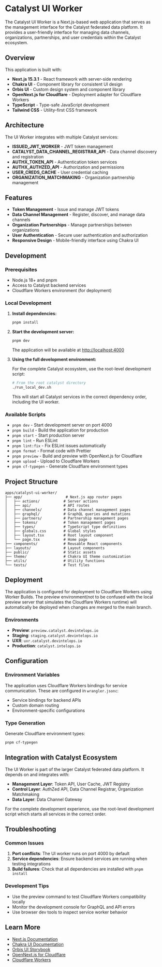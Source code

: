 # Catalyst UI Worker

The Catalyst UI Worker is a Next.js-based web application that serves as the management interface for the Catalyst federated data platform. It provides a user-friendly interface for managing data channels, organizations, partnerships, and user credentials within the Catalyst ecosystem.

## Overview

This application is built with:

- **Next.js 15.3.1** - React framework with server-side rendering
- **Chakra UI** - Component library for consistent UI design
- **Orbis UI** - Custom design system and component library
- **OpenNext.js for Cloudflare** - Deployment adapter for Cloudflare Workers
- **TypeScript** - Type-safe JavaScript development
- **Tailwind CSS** - Utility-first CSS framework

## Architecture

The UI Worker integrates with multiple Catalyst services:

- **ISSUED_JWT_WORKER** - JWT token management
- **CATALYST_DATA_CHANNEL_REGISTRAR_API** - Data channel discovery and registration
- **AUTHX_TOKEN_API** - Authentication token services
- **AUTHX_AUTHZED_API** - Authorization and permissions
- **USER_CREDS_CACHE** - User credential caching
- **ORGANIZATION_MATCHMAKING** - Organization partnership management

## Features

- **Token Management** - Issue and manage JWT tokens
- **Data Channel Management** - Register, discover, and manage data channels
- **Organization Partnerships** - Manage partnerships between organizations
- **User Authentication** - Secure user authentication and authorization
- **Responsive Design** - Mobile-friendly interface using Chakra UI

## Development

### Prerequisites

- Node.js 18+ and pnpm
- Access to Catalyst backend services
- Cloudflare Workers environment (for deployment)

### Local Development

1. **Install dependencies:**

    ```bash
    pnpm install
    ```

2. **Start the development server:**

    ```bash
    pnpm dev
    ```

    The application will be available at [http://localhost:4000](http://localhost:4000)

3. **Using the full development environment:**

    For the complete Catalyst ecosystem, use the root-level development script:

    ```bash
    # From the root catalyst directory
    ./run_local_dev.sh
    ```

    This will start all Catalyst services in the correct dependency order, including the UI worker.

### Available Scripts

- `pnpm dev` - Start development server on port 4000
- `pnpm build` - Build the application for production
- `pnpm start` - Start production server
- `pnpm lint` - Run ESLint
- `pnpm lint:fix` - Fix ESLint issues automatically
- `pnpm format` - Format code with Prettier
- `pnpm preview` - Build and preview with OpenNext.js for Cloudflare
- `pnpm upload` - Upload to Cloudflare Workers
- `pnpm cf-typegen` - Generate Cloudflare environment types

## Project Structure

```
apps/catalyst-ui-worker/
├── app/                    # Next.js app router pages
│   ├── actions/           # Server actions
│   ├── api/               # API routes
│   ├── channels/          # Data channel management pages
│   ├── graphql/           # GraphQL queries and mutations
│   ├── partners/          # Partnership management pages
│   ├── tokens/            # Token management pages
│   ├── types/             # TypeScript type definitions
│   ├── globals.css        # Global styles
│   ├── layout.tsx         # Root layout component
│   └── page.tsx           # Home page
├── components/            # Reusable React components
├── layouts/               # Layout components
├── public/                # Static assets
├── theme/                 # Chakra UI theme customization
├── utils/                 # Utility functions
└── tests/                 # Test files
```

## Deployment

The application is configured for deployment to Cloudflare Workers using Worker Builds. The preview environment(not to be confused with the local preview server that simulates the Cloudflare Workers runtime) will automatically be deployed when changes are merged to the main branch.

### Environments

- **Preview**: `preview.catalyst.devintelops.io`
- **Staging**: `staging.catalyst.devintelops.io`
- **UXR**: `uxr.catalyst.devintelops.io`
- **Production**: `catalyst.intelops.io`

## Configuration

### Environment Variables

The application uses Cloudflare Workers bindings for service communication. These are configured in `wrangler.jsonc`:

- Service bindings for backend APIs
- Custom domain routing
- Environment-specific configurations

### Type Generation

Generate Cloudflare environment types:

```bash
pnpm cf-typegen
```

## Integration with Catalyst Ecosystem

The UI Worker is part of the larger Catalyst federated data platform. It depends on and integrates with:

- **Management Layer**: Token API, User Cache, JWT Registry
- **Control Layer**: AuthZed API, Data Channel Registrar, Organization Matchmaking
- **Data Layer**: Data Channel Gateway

For the complete development experience, use the root-level development script which starts all services in the correct order.

## Troubleshooting

### Common Issues

1. **Port conflicts**: The UI worker runs on port 4000 by default
2. **Service dependencies**: Ensure backend services are running when testing integrations
3. **Build failures**: Check that all dependencies are installed with `pnpm install`

### Development Tips

- Use the preview command to test Cloudflare Workers compatibility locally
- Monitor the development console for GraphQL and API errors
- Use browser dev tools to inspect service worker behavior

## Learn More

- [Next.js Documentation](https://nextjs.org/docs)
- [Chakra UI Documentation](https://chakra-ui.com/)
- [Orbis UI Storybook](https://ui.devintelops.io/)
- [OpenNext.js for Cloudflare](https://github.com/opennextjs/opennextjs-cloudflare)
- [Cloudflare Workers](https://developers.cloudflare.com/workers/)
